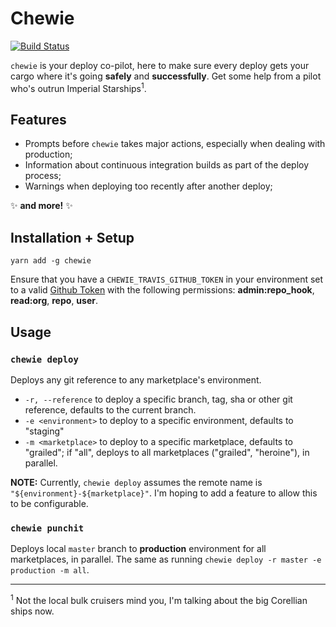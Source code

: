 # Chewie

[![Build Status](https://travis-ci.org/vanev/chewie.svg?branch=master)](https://travis-ci.org/vanev/chewie)

`chewie` is your deploy co-pilot, here to make sure every deploy gets your cargo where it's going **safely** and **successfully**. Get some help from a pilot who's outrun Imperial Starships<sup>1</sup>.

## Features

- Prompts before `chewie` takes major actions, especially when dealing with production;
- Information about continuous integration builds as part of the deploy process;
- Warnings when deploying too recently after another deploy;

✨ **and more!** ✨

## Installation + Setup

```
yarn add -g chewie
```

Ensure that you have a `CHEWIE_TRAVIS_GITHUB_TOKEN` in your environment set to a valid [Github Token](https://github.com/settings/tokens/new) with the following permissions: **admin:repo_hook**, **read:org**, **repo**, **user**.

## Usage

### `chewie deploy`

Deploys any git reference to any marketplace's environment.

- `-r, --reference` to deploy a specific branch, tag, sha or other git reference, defaults to the current branch.
- `-e <environment>` to deploy to a specific environment, defaults to "staging"
- `-m <marketplace>` to deploy to a specific marketplace, defaults to "grailed"; if "all", deploys to all marketplaces ("grailed", "heroine"), in parallel.

**NOTE:** Currently, `chewie deploy` assumes the remote name is `"${environment}-${marketplace}"`. I'm hoping to add a feature to allow this to be configurable.

### `chewie punchit`

Deploys local `master` branch to **production** environment for all marketplaces, in parallel. The same as running `chewie deploy -r master -e production -m all`.

---

<sup>1</sup> Not the local bulk cruisers mind you, I'm talking about the big Corellian ships now.
